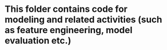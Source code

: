 # This folder contains code for modeling and related activities (such as feature engineering, model evaluation etc.)

